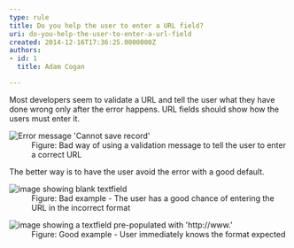 ```yaml
---
type: rule
title: Do you help the user to enter a URL field?
uri: do-you-help-the-user-to-enter-a-url-field
created: 2014-12-16T17:36:25.0000000Z
authors:
- id: 1
  title: Adam Cogan

---
```




<span class='intro'> <p>Most developers seem to validate a URL and tell the user what they have done wrong
                    only after the error happens. URL fields should show how the users must enter it.</p> </span>

<dl class="badImage"><dt>
                        <img src="/WebSites/RulesToBetterWebsitesLayout/PublishingImages/url-field-bad.jpg" alt="Error message 'Cannot save record'" /></dt><dd>
                        Figure&#58; Bad way of using a validation message to tell the user to enter a correct
                        URL</dd></dl><p>
                    The better way is to have the user avoid the error with a good default.</p><dl class="badImage"><dt>
                        <img src="/WebSites/RulesToBetterWebsitesLayout/PublishingImages/url-field-bad2.jpg" alt="image showing blank textfield" /></dt><dd>
                        Figure&#58; Bad example - The user has a good chance of entering the URL in the incorrect format​​​</dd></dl><dl class="goodImage"><dt>
                        <img src="/WebSites/RulesToBetterWebsitesLayout/PublishingImages/url-field-good.jpg" alt="image showing a textfield pre-populated with 'http&#58;//www.'" /></dt><dd>
                        Figure&#58; Good example - User immediately knows the format expected</dd></dl>


